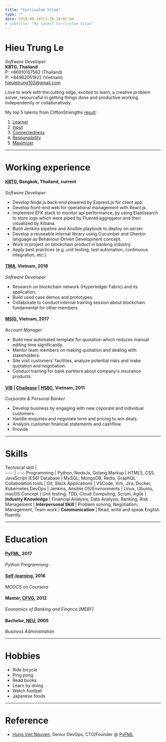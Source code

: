 ```yaml
---
title: "Curriculum Vitae"
type: ""
date: 2019-08-20T13:28:10+07:00
# subtitle: "My latest Curriculum Vitae"
---
```

# Hieu Trung Le
*Software Developer*  
**KBTG, Thailand**  
P: +66910107582 (Thailand)  
P: +84982051922 (Vietnam)  
hieuletrung102@gmail.com


Love to work with the cutting edge, excited to learn, a creative problem solver, resourceful in getting things done and productive working independently or collaboratively.

My top 5 talents from CliftonStrengths [result][clifton-strengths-top-5.pdf]:

1. [Learner][learner]
2. [Input][input]
3. [Connectedness][connectedness]
4. [Responsibility][responsibility]
5. [Maximizer][maximizer]

---
# Working experience

#### [KBTG][kbtg], Bangkok, Thailand, current
*Software Developer*  

* Develop Node.js back-end powered by Express.js for client app.
* Develop front-end web for operational management with React.js.
* Implement EFK stack to monitor api performance, by using Elastisearch to store logs which were piped by Fluentd aggregator and then visualized by Kibana.
* Build Jenkins pipeline and Ansible playbook to deploy on server.
* Develop a reuseable internal library using Cucumber and Gherkin language as Behaviour-Driven Development concept.
* Work in project on blockchain product in banking industry.
* Apply best practices (e.g. unit testing, test automation, continuous integration, etc.).

#### [TMA][tma], Vietnam, 2018
*Software Developer*  

* Research on blockchain network (Hyperledger Fabric) and its application.
* Build used case demos and prototypes.
* Collaborate to conduct internal training session about blockchain fundamental for other members. 

#### [MSIG][msig], Vietnam, 2017
*Account Manager*

* Build new automated template for quotation which reduces manual editing time significantly.
* Mentor team members on making quotation and dealing with stakeholders.
* Site visit customers' facilities, analyze potential risks and make quotation and negotiation.
* Conduct training for bank partners about company's insurance products.

#### [VIB][vib] | [Chailease][cilc] | [HSBC][hsbc], Vietnam, 2011
*Corporate & Personal Banker*  

* Develop business by engaging with new coporate and individual customers.
* Handle enquiries and negotiate term and pricing to win deals.
* Analysis customer financial statements and cashflow.
* Provide 

---
# Skills

Technical skill |     
----     | ----
Programming | Python, NodeJs, Golang
Markup | HTML5, CSS, JavaScript (ES6)
Database | MySQL, MongoDB, Redis, GraphQL
Collabolation tools | Git, Slack
Applications | VSCode, Vim, Jira, Docker, Kubernetes
DevOps | Jenkins, Ansible
OS/Environments | Linux, Ubuntu, macOS
Concept | Unit testing, TDD, Cloud Computing, Scrum, Agile
 | 
**Industry Knowledge** | Financial Analysis, Data Analysis, Banking, Risk Management
 | 
**Interpersonal Skill** | Problem solving, Negotiation, Management, Team work
 |
**Communication** | Read, write and speak English fluently 

---
# Education

#### [PyFML][pyme], 2017
*Python Programming*

#### [Self-learning][cert], 2016
*MOOCS on Coursera*

#### Master, [CFVG][mebf], 2012
*Economics of Banking and Finance (MEBF)*

#### Bachelor, [NEU][neu], 2005
*Business Administration*

---
# Hobbies 
* Ride bicycle
* Ping pong
* Read books
* Learn by doing
* Watch football
* Japanese foods

---
# Reference
* [Hung Viet Nguyen][hvn], Senior DevOps, CTO/Founder @ [PyFML][pyme]


[mebf]: https://www.cfvg.org/programs-list/mebf/
[pyme1]: https://gitlab.com/pyfml/prepare
[pyme]: https://pymi.vn/
[neu]: https://en.neu.edu.vn/
[cert]: /post/online-cert/
[hvn]: https://www.linkedin.com/in/hvnsweeting/
[clifton-strengths-top-5.pdf]: https://github.com/hieutle2011/blog/files/3540492/clifton-strengths-top-5.pdf
[input]: https://www.gallupstrengthscenter.com/cms/en-us/gmj/688/input
[learner]: https://www.gallupstrengthscenter.com/cms/en-us/gmj/694/learner
[responsibility]: https://www.gallupstrengthscenter.com/cms/en-us/gmj/706/responsibility
[maximizer]: https://www.gallupstrengthscenter.com/cms/en-us/gmj/697/maximizer
[connectedness]: https://www.gallupstrengthscenter.com/cms/en-us/gmj/649/connectedness
[kbtg]: http://www.kbtg.tech/en
[tma]: https://www.tmasolutions.com/
[msig]: https://www.msig.com.vn/
[vib]: https://www.vib.com.vn/wps/portal/en/ca-nhan
[cilc]: http://www.chailease.com.vn/en/
[hsbc]: https://www.hsbc.com.vn/en-vn/

